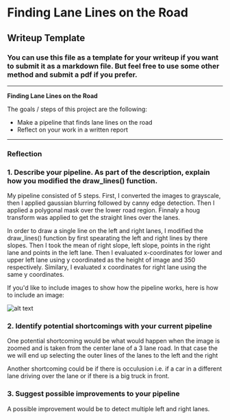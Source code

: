 # **Finding Lane Lines on the Road** 

## Writeup Template

### You can use this file as a template for your writeup if you want to submit it as a markdown file. But feel free to use some other method and submit a pdf if you prefer.

---

**Finding Lane Lines on the Road**

The goals / steps of this project are the following:
* Make a pipeline that finds lane lines on the road
* Reflect on your work in a written report


[//]: # (Image References)

[image1]: ./examples/grayscale.jpg "Grayscale"

---

### Reflection

### 1. Describe your pipeline. As part of the description, explain how you modified the draw_lines() function.

My pipeline consisted of 5 steps. First, I converted the images to grayscale, then I applied gaussian blurring followed by canny edge detection. Then I applied a polygonal mask over the lower road region. Finnaly a houg transform was applied to get the straight lines over the lanes. 

In order to draw a single line on the left and right lanes, I modified the draw_lines() function by first spearating the left and right lines by there slopes. Then I took the mean of right slope, left slope, points in the right lane and points in the left lane. Then I evaluated x-coordinates for lower and upper left lane using y coordinated as the height of image and 350 respectively. Similary, I evaluated x coordinates for right lane using the same y coordinates. 

If you'd like to include images to show how the pipeline works, here is how to include an image: 

![alt text][image1]


### 2. Identify potential shortcomings with your current pipeline


One potential shortcoming would be what would happen when the image is zoomed and is taken from the center lane of a 3 lane road. In that case the we will end up selecting the outer lines of the lanes to the left and the right

Another shortcoming could be if there is occulusion i.e. if a car in a different lane driving over the lane or if there is a big truck in front.


### 3. Suggest possible improvements to your pipeline

A possible improvement would be to detect multiple left and right lanes.
